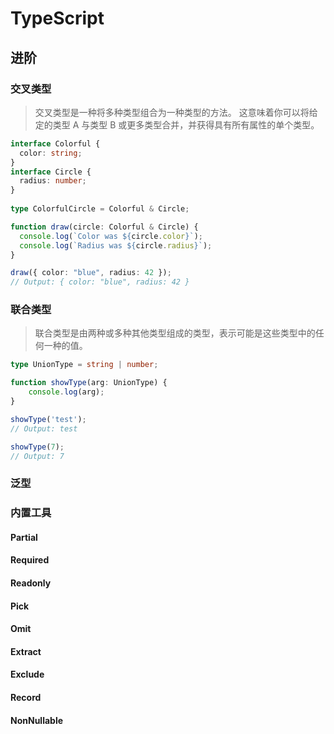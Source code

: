 # TypeScript

## 进阶

### 交叉类型

> 交叉类型是一种将多种类型组合为一种类型的方法。 这意味着你可以将给定的类型 A 与类型 B 或更多类型合并，并获得具有所有属性的单个类型。

```ts
interface Colorful {
  color: string;
}
interface Circle {
  radius: number;
}
 
type ColorfulCircle = Colorful & Circle;

function draw(circle: Colorful & Circle) {
  console.log(`Color was ${circle.color}`);
  console.log(`Radius was ${circle.radius}`);
}

draw({ color: "blue", radius: 42 });
// Output: { color: "blue", radius: 42 }              
```

### 联合类型

> 联合类型是由两种或多种其他类型组成的类型，表示可能是这些类型中的任何一种的值。

```ts
type UnionType = string | number;

function showType(arg: UnionType) {
    console.log(arg);
}

showType('test');
// Output: test

showType(7);
// Output: 7
```

### 泛型

### 内置工具

#### Partial

#### Required

#### Readonly

#### Pick

#### Omit

#### Extract

#### Exclude

#### Record

#### NonNullable
